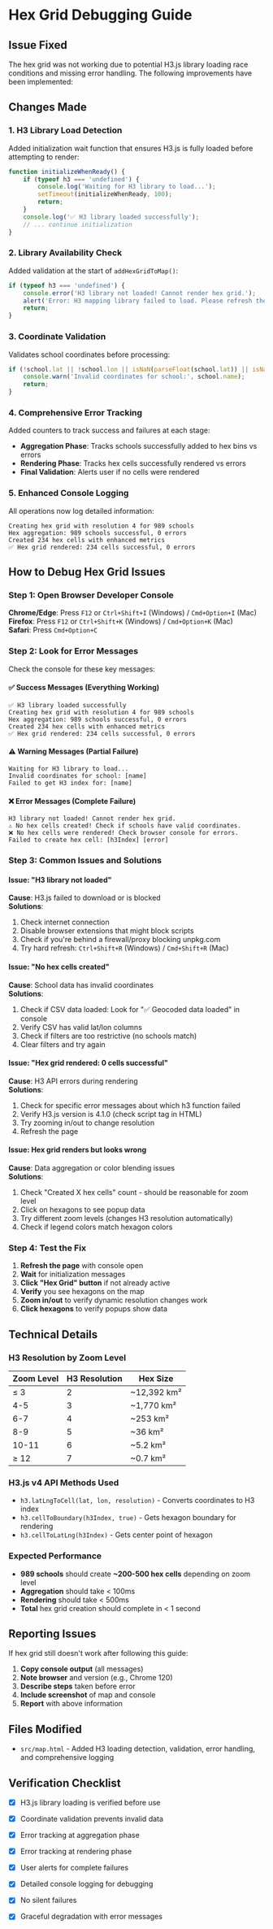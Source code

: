 # Hex Grid Debugging Guide

## Issue Fixed

The hex grid was not working due to potential H3.js library loading race conditions and missing error handling. The following improvements have been implemented:

## Changes Made

### 1. H3 Library Load Detection
Added initialization wait function that ensures H3.js is fully loaded before attempting to render:

```javascript
function initializeWhenReady() {
    if (typeof h3 === 'undefined') {
        console.log('Waiting for H3 library to load...');
        setTimeout(initializeWhenReady, 100);
        return;
    }
    console.log('✅ H3 library loaded successfully');
    // ... continue initialization
}
```

### 2. Library Availability Check
Added validation at the start of `addHexGridToMap()`:

```javascript
if (typeof h3 === 'undefined') {
    console.error('H3 library not loaded! Cannot render hex grid.');
    alert('Error: H3 mapping library failed to load. Please refresh the page.');
    return;
}
```

### 3. Coordinate Validation
Validates school coordinates before processing:

```javascript
if (!school.lat || !school.lon || isNaN(parseFloat(school.lat)) || isNaN(parseFloat(school.lon))) {
    console.warn('Invalid coordinates for school:', school.name);
    return;
}
```

### 4. Comprehensive Error Tracking
Added counters to track success and failures at each stage:

- **Aggregation Phase**: Tracks schools successfully added to hex bins vs errors
- **Rendering Phase**: Tracks hex cells successfully rendered vs errors
- **Final Validation**: Alerts user if no cells were rendered

### 5. Enhanced Console Logging
All operations now log detailed information:

```
Creating hex grid with resolution 4 for 989 schools
Hex aggregation: 989 schools successful, 0 errors
Created 234 hex cells with enhanced metrics
✅ Hex grid rendered: 234 cells successful, 0 errors
```

## How to Debug Hex Grid Issues

### Step 1: Open Browser Developer Console

**Chrome/Edge**: Press `F12` or `Ctrl+Shift+I` (Windows) / `Cmd+Option+I` (Mac)
**Firefox**: Press `F12` or `Ctrl+Shift+K` (Windows) / `Cmd+Option+K` (Mac)  
**Safari**: Press `Cmd+Option+C`

### Step 2: Look for Error Messages

Check the console for these key messages:

#### ✅ **Success Messages** (Everything Working)
```
✅ H3 library loaded successfully
Creating hex grid with resolution 4 for 989 schools
Hex aggregation: 989 schools successful, 0 errors
Created 234 hex cells with enhanced metrics
✅ Hex grid rendered: 234 cells successful, 0 errors
```

#### ⚠️ **Warning Messages** (Partial Failure)
```
Waiting for H3 library to load...
Invalid coordinates for school: [name]
Failed to get H3 index for: [name]
```

#### ❌ **Error Messages** (Complete Failure)
```
H3 library not loaded! Cannot render hex grid.
⚠️ No hex cells created! Check if schools have valid coordinates.
❌ No hex cells were rendered! Check browser console for errors.
Failed to create hex cell: [h3Index] [error]
```

### Step 3: Common Issues and Solutions

#### Issue: "H3 library not loaded"
**Cause**: H3.js failed to download or is blocked  
**Solutions**:
1. Check internet connection
2. Disable browser extensions that might block scripts
3. Check if you're behind a firewall/proxy blocking unpkg.com
4. Try hard refresh: `Ctrl+Shift+R` (Windows) / `Cmd+Shift+R` (Mac)

#### Issue: "No hex cells created"
**Cause**: School data has invalid coordinates  
**Solutions**:
1. Check if CSV data loaded: Look for "✅ Geocoded data loaded" in console
2. Verify CSV has valid lat/lon columns
3. Check if filters are too restrictive (no schools match)
4. Clear filters and try again

#### Issue: "Hex grid rendered: 0 cells successful"
**Cause**: H3 API errors during rendering  
**Solutions**:
1. Check for specific error messages about which h3 function failed
2. Verify H3.js version is 4.1.0 (check script tag in HTML)
3. Try zooming in/out to change resolution
4. Refresh the page

#### Issue: Hex grid renders but looks wrong
**Cause**: Data aggregation or color blending issues  
**Solutions**:
1. Check "Created X hex cells" count - should be reasonable for zoom level
2. Click on hexagons to see popup data
3. Try different zoom levels (changes H3 resolution automatically)
4. Check if legend colors match hexagon colors

### Step 4: Test the Fix

1. **Refresh the page** with console open
2. **Wait** for initialization messages
3. **Click "Hex Grid" button** if not already active
4. **Verify** you see hexagons on the map
5. **Zoom in/out** to verify dynamic resolution changes work
6. **Click hexagons** to verify popups show data

## Technical Details

### H3 Resolution by Zoom Level

| Zoom Level | H3 Resolution | Hex Size |
|------------|---------------|----------|
| ≤ 3 | 2 | ~12,392 km² |
| 4-5 | 3 | ~1,770 km² |
| 6-7 | 4 | ~253 km² |
| 8-9 | 5 | ~36 km² |
| 10-11 | 6 | ~5.2 km² |
| ≥ 12 | 7 | ~0.7 km² |

### H3.js v4 API Methods Used

- `h3.latLngToCell(lat, lon, resolution)` - Converts coordinates to H3 index
- `h3.cellToBoundary(h3Index, true)` - Gets hexagon boundary for rendering
- `h3.cellToLatLng(h3Index)` - Gets center point of hexagon

### Expected Performance

- **989 schools** should create **~200-500 hex cells** depending on zoom level
- **Aggregation** should take < 100ms
- **Rendering** should take < 500ms
- **Total** hex grid creation should complete in < 1 second

## Reporting Issues

If hex grid still doesn't work after following this guide:

1. **Copy console output** (all messages)
2. **Note browser** and version (e.g., Chrome 120)
3. **Describe steps** taken before error
4. **Include screenshot** of map and console
5. **Report** with above information

## Files Modified

- `src/map.html` - Added H3 loading detection, validation, error handling, and comprehensive logging

## Verification Checklist

- [x] H3.js library loading is verified before use
- [x] Coordinate validation prevents invalid data
- [x] Error tracking at aggregation phase
- [x] Error tracking at rendering phase
- [x] User alerts for complete failures
- [x] Detailed console logging for debugging
- [x] No silent failures
- [x] Graceful degradation with error messages







